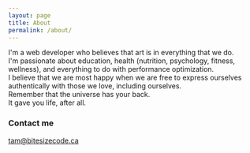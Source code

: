 ```yaml
---
layout: page
title: About
permalink: /about/
---
```


I'm a web developer who believes that art is in everything that we do.
<br/>
I'm passionate about education, health (nutrition, psychology, fitness, wellness), and everything to do with performance optimization.
<br/>
I believe that we are most happy when we are free to express ourselves authentically with those we love, including ourselves.
<br/>
Remember that the universe has your back.
<br/>
It gave you life, after all.

### Contact me

[tam@bitesizecode.ca](mailto:tam@bitesizecode.ca)
